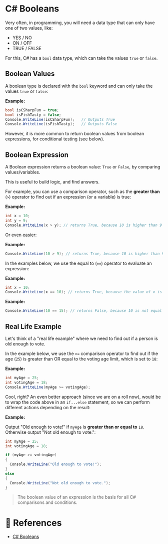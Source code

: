 # C# Booleans

Very often, in programming, you will need a data type that can only have one of two values, like:

- YES / NO
- ON / OFF
- TRUE / FALSE

For this, C# has a `bool` data type, which can take the values `true` or `false`.

## Boolean Values

A boolean type is declared with the `bool` keyword and can only take the values `true` or `false`:

**Example:**

```cs
bool isCSharpFun = true;
bool isFishTasty = false;
Console.WriteLine(isCSharpFun);   // Outputs True
Console.WriteLine(isFishTasty);   // Outputs False
```

However, it is more common to return boolean values from boolean expressions, for conditional testing (see below).

## Boolean Expression

A Boolean expression returns a boolean value: `True` or `False`, by comparing values/variables.

This is useful to build logic, and find answers.

For example, you can use a comparison operator, such as the **greater than** (`>`) operator to find out if an expression (or a variable) is true:

**Example:**

```cs
int x = 10;
int y = 9;
Console.WriteLine(x > y); // returns True, because 10 is higher than 9
```

Or even easier:

**Example:**

```cs
Console.WriteLine(10 > 9); // returns True, because 10 is higher than 9
```

In the examples below, we use the equal to (`==`) operator to evaluate an expression:

**Example:**

```cs
int x = 10;
Console.WriteLine(x == 10); // returns True, because the value of x is equal to 10
```

**Example:**

```cs
Console.WriteLine(10 == 15); // returns False, because 10 is not equal to 15
```

## Real Life Example

Let's think of a "real life example" where we need to find out if a person is old enough to vote.

In the example below, we use the `>=` comparison operator to find out if the age (`25`) is greater than OR equal to the voting age limit, which is set to `18`:

**Example:**

```cs
int myAge = 25;
int votingAge = 18;
Console.WriteLine(myAge >= votingAge);
```

Cool, right? An even better approach (since we are on a roll now), would be to wrap the code above in an `if...else` statement, so we can perform different actions depending on the result:

**Example:**

Output "Old enough to vote!" if `myAge` is **greater than or equal to** `18`. Otherwise output "Not old enough to vote.":

```cs
int myAge = 25;
int votingAge = 18;

if (myAge >= votingAge)
{
  Console.WriteLine("Old enough to vote!");
}
else
{
  Console.WriteLine("Not old enough to vote.");
}
```

> The boolean value of an expression is the basis for all C# comparisons and conditions.

# 📜 References

- [C# Booleans](https://www.w3schools.com/cs/cs_booleans.php)
